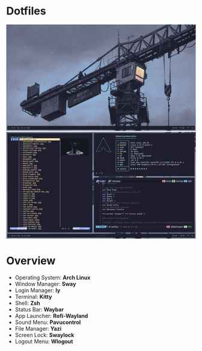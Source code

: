# Dotfiles

![alt text](/screenshot/20250709_22h06m21s_grim.png)
![alt text](/screenshot/20250710_13h34m40s_grim.png)

# Overview
- Operating System: **Arch Linux**
- Window Manager: **Sway**
- Login Manager: **ly**
- Terminal: **Kitty**
- Shell: **Zsh**
- Status Bar: **Waybar**
- App Launcher: **Rofi-Wayland**
- Sound Menu: **Pavucontrol**
- File Manager: **Yazi**
- Screen Lock: **Swaylock**
- Logout Menu: **Wlogout**